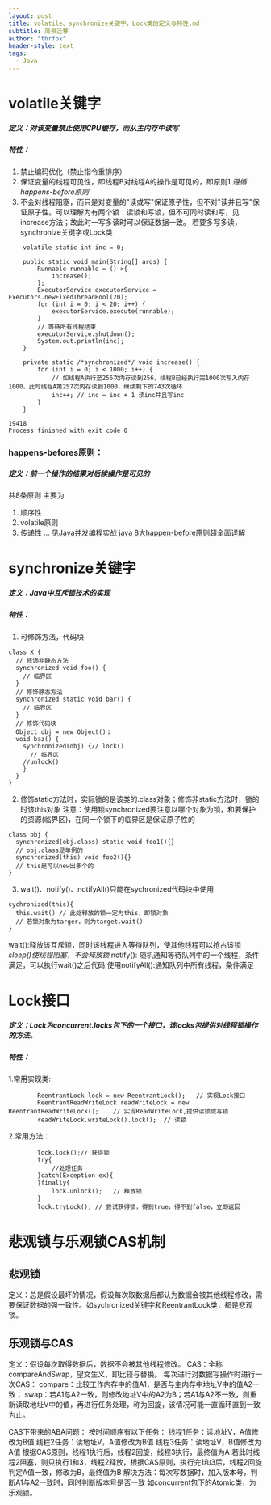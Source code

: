```yaml
---
layout: post
title: volatile、synchronize关键字，Lock类的定义与特性.md
subtitle: 简书迁移
author: "thrfox"
header-style: text
tags:
  - Java
---
```


# volatile关键字
##### 定义：对该变量禁止使用CPU缓存，而从主内存中读写
##### 特性：
1. 禁止编码优化（禁止指令重排序）
2. 保证变量的线程可见性，即线程B对线程A的操作是可见的，即原则1 *遵循happens-before原则*
3. 不会对线程阻塞，而只是对变量的"读或写"保证原子性，但不对"读并且写"保证原子性。可以理解为有两个锁：读锁和写锁，但不可同时读和写，见increase方法；故此时一写多读时可以保证数据一致。
若要多写多读，synchronize关键字或Lock类
```
    volatile static int inc = 0;

    public static void main(String[] args) {
        Runnable runnable = ()->{
            increase();
        };
        ExecutorService executorService = Executors.newFixedThreadPool(20);
        for (int i = 0; i < 20; i++) {
            executorService.execute(runnable);
        }
        // 等待所有线程结束
        executorService.shutdown();
        System.out.println(inc);
    }

    private static /*synchronized*/ void increase() {
        for (int i = 0; i < 1000; i++) {
            // 如线程A执行至256次内存读到256，线程B已经执行完1000次写入内存1000，此时线程A第257次内存读到1000，继续剩下的743次循环
            inc++; // inc = inc + 1 读inc并且写inc
        }
    }

19418
Process finished with exit code 0
```
### happens-befores原则：
##### 定义：前一个操作的结果对后续操作是可见的
共8条原则
主要为
1. 顺序性
2. volatile原则
3. 传递性
...
见[Java并发编程实战](https://time.geekbang.org/column/article/84017)
[java 8大happen-before原则超全面详解](https://www.jianshu.com/p/1508eedba54d)
# synchronize关键字
##### 定义：Java中互斥锁技术的实现
##### 特性：
1. 可修饰方法，代码块
```
class X {
  // 修饰非静态方法
  synchronized void foo() {
    // 临界区
  }
  // 修饰静态方法
  synchronized static void bar() {
    // 临界区
  }
  // 修饰代码块
  Object obj = new Object()；
  void baz() {
    synchronized(obj) {// lock()
      // 临界区
    //unlock()
    }
  }
}
```
2. 修饰static方法时，实际锁的是该类的.class对象；修饰非static方法时，锁的时该this对象
注意：使用锁synchronized要注意以哪个对象为锁，和要保护的资源(临界区)，在同一个锁下的临界区是保证原子性的
```
class obj {
  synchronized(obj.class) static void foo1(){}
  // obj.class是单例的
  synchronized(this) void foo2(){}
  // this是可以new出多个的
}
```
3. wait()、notify()、notifyAll()只能在sychronized代码块中使用
```
sychronized(this){
  this.wait() // 此处释放的锁一定为this，即锁对象
  // 若锁对象为targer，则为target.wait()
}
```
wait():释放该互斥锁，同时该线程进入等待队列，使其他线程可以抢占该锁 *sleep()使线程阻塞，不会释放锁*
notify(): 随机通知等待队列中的一个线程，条件满足，可以执行wait()之后代码
使用notifyAll():通知队列中所有线程，条件满足
# Lock接口
##### 定义：Lock为concurrent.locks包下的一个接口，该locks包提供对线程锁操作的方法。
##### 特性：
1.常用实现类:
```
        ReentrantLock lock = new ReentrantLock();   // 实现Lock接口
        ReentrantReadWriteLock readWriteLock = new ReentrantReadWriteLock();    // 实现ReadWriteLock,提供读锁或写锁
        readWriteLock.writeLock().lock();  // 读锁
```
2.常用方法：
```
        lock.lock();// 获得锁
        try{
            //处理任务
        }catch(Exception ex){
        }finally{
            lock.unlock();   // 释放锁
        }
        lock.tryLock(); // 尝试获得锁，得到true，得不到false，立即返回
```
# 悲观锁与乐观锁CAS机制
## 悲观锁
定义：总是假设最坏的情况，假设每次取数据后都认为数据会被其他线程修改，需要保证数据的强一致性。如sychronized关键字和ReentrantLock类，都是悲观锁。
## 乐观锁与CAS
定义：假设每次取得数据后，数据不会被其他线程修改。
CAS：全称compareAndSwap，望文生义，即比较与替换。
每次进行对数据写操作时进行一次CAS：
compare：比较工作内存中的值A1，是否与主内存中地址V中的值A2一致；
swap：若A1与A2一致，则修改地址V中的A2为B；若A1与A2不一致，则重新读取地址V中的值，再进行任务处理，称为回旋，该情况可能一直循环直到一致为止。

CAS下带来的ABA问题：
按时间顺序有以下任务：
线程1任务：读地址V，A值修改为B值
线程2任务：读地址V，A值修改为B值
线程3任务：读地址V，B值修改为A值
根据CAS原则，线程1执行后，线程2回旋，线程3执行，最终值为A
若此时线程2阻塞，则只执行1和3，线程2释放，根据CAS原则，执行完1和3后，线程2回旋判定A值一致，修改为B，最终值为B
解决方法：每次写数据时，加入版本号，判断A1与A2一致时，同时判断版本号是否一致
如concurrent包下的Atomic类，为乐观锁。
